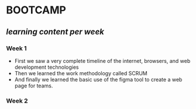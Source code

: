 # BOOTCAMP

## _learning content per week_

### Week 1

- First we saw a very complete timeline of the internet, browsers, and web development technologies
- Then we learned the work methodology called SCRUM
- And finally we learned the basic use of the figma tool to create a web page for teams.

### Week 2